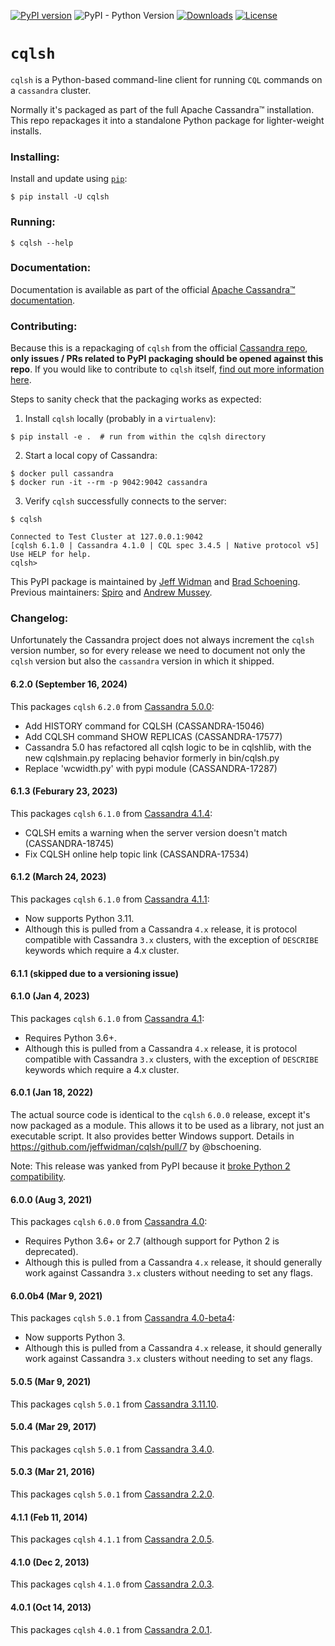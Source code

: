 [![PyPI version](https://badge.fury.io/py/cqlsh.svg)](https://badge.fury.io/py/cqlsh)
![PyPI - Python Version](https://img.shields.io/pypi/pyversions/cqlsh)
[![Downloads](https://pepy.tech/badge/cqlsh)](https://pepy.tech/project/cqlsh)
[![License](https://img.shields.io/badge/License-Apache%202.0-blue.svg)](https://opensource.org/licenses/Apache-2.0)

# `cqlsh`

`cqlsh` is a Python-based command-line client for running `CQL` commands on a `cassandra` cluster.

Normally it's packaged as part of the full Apache Cassandra™ installation. This repo repackages it into a standalone Python package for lighter-weight installs.

### Installing:

Install and update using [`pip`](https://pip.pypa.io/en/stable/quickstart/):
```
$ pip install -U cqlsh
```

### Running:

```
$ cqlsh --help
```

### Documentation:

Documentation is available as part of the official [Apache Cassandra™ documentation](https://cassandra.apache.org/doc/latest/tools/cqlsh.html).

### Contributing:

Because this is a repackaging of `cqlsh` from the official [Cassandra repo](https://gitbox.apache.org/repos/asf/cassandra.git), **only issues / PRs related to PyPI packaging should be opened against this repo**. If you would like to contribute to `cqlsh` itself, [find out more information here](https://github.com/apache/cassandra/blob/trunk/CONTRIBUTING.md).

Steps to sanity check that the packaging works as expected:

1. Install `cqlsh` locally (probably in a `virtualenv`):
```
$ pip install -e .  # run from within the cqlsh directory
```
2. Start a local copy of Cassandra:
```
$ docker pull cassandra
$ docker run -it --rm -p 9042:9042 cassandra
```
3. Verify `cqlsh` successfully connects to the server:
```
$ cqlsh

Connected to Test Cluster at 127.0.0.1:9042
[cqlsh 6.1.0 | Cassandra 4.1.0 | CQL spec 3.4.5 | Native protocol v5]
Use HELP for help.
cqlsh>
```

This PyPI package is maintained by [Jeff Widman](https://github.com/jeffwidman) and [Brad Schoening](https://github.com/bschoening). Previous maintainers: [Spiro](https://github.com/spiside) and [Andrew Mussey](https://github.com/amussey).


### Changelog:

Unfortunately the Cassandra project does not always increment the `cqlsh` version number, so for every
release we need to document not only the `cqlsh` version but also the `cassandra` version in which it
shipped.

#### 6.2.0 (September 16, 2024)

This packages `cqlsh` `6.2.0` from [Cassandra 5.0.0](https://github.com/apache/cassandra/blob/cassandra-5.0.0/pylib/cqlshlib):
 * Add HISTORY command for CQLSH (CASSANDRA-15046)
 * Add CQLSH command SHOW REPLICAS (CASSANDRA-17577)
 * Cassandra 5.0 has refactored all cqlsh logic to be in cqlshlib, with the new cqlshmain.py replacing behavior formerly in bin/cqlsh.py
 * Replace 'wcwidth.py' with pypi module (CASSANDRA-17287)

#### 6.1.3 (Feburary 23, 2023)

This packages `cqlsh` `6.1.0` from [Cassandra 4.1.4](https://github.com/apache/cassandra/blob/cassandra-4.1.4/bin/cqlsh.py):
 * CQLSH emits a warning when the server version doesn't match (CASSANDRA-18745)
 * Fix CQLSH online help topic link (CASSANDRA-17534)

#### 6.1.2 (March 24, 2023)

This packages `cqlsh` `6.1.0` from [Cassandra 4.1.1](https://github.com/apache/cassandra/blob/cassandra-4.1.1/bin/cqlsh.py):
* Now supports Python 3.11.
* Although this is pulled from a Cassandra `4.x` release, it is protocol compatible with Cassandra `3.x` clusters, with the exception of `DESCRIBE` keywords which require a 4.x cluster.

#### 6.1.1 (skipped due to a versioning issue)

#### 6.1.0 (Jan 4, 2023)

This packages `cqlsh` `6.1.0` from [Cassandra 4.1](https://github.com/apache/cassandra/blob/cassandra-4.1.0/bin/cqlsh.py):
* Requires Python 3.6+.
* Although this is pulled from a Cassandra `4.x` release, it is protocol compatible with Cassandra `3.x` clusters, with the exception of `DESCRIBE` keywords which require a 4.x cluster.

#### 6.0.1 (Jan 18, 2022)

The actual source code is identical to the `cqlsh` `6.0.0` release, except it's now packaged as
a module. This allows it to be used as a library, not just an executable script. It also provides
better Windows support. Details in https://github.com/jeffwidman/cqlsh/pull/7 by @bschoening.

Note: This release was yanked from PyPI because it [broke Python 2 compatibility](https://github.com/jeffwidman/cqlsh/issues/11).

#### 6.0.0 (Aug 3, 2021)

This packages `cqlsh` `6.0.0` from [Cassandra 4.0](https://github.com/apache/cassandra/blob/cassandra-4.0.0/bin/cqlsh.py):
* Requires Python 3.6+ or 2.7 (although support for Python 2 is deprecated).
* Although this is pulled from a Cassandra `4.x` release, it should generally work against Cassandra `3.x` clusters without needing to set any flags.


#### 6.0.0b4 (Mar 9, 2021)

This packages `cqlsh` `5.0.1` from [Cassandra 4.0-beta4](https://github.com/apache/cassandra/blob/cassandra-4.0-beta4/bin/cqlsh.py):
* Now supports Python 3.
* Although this is pulled from a Cassandra `4.x` release, it should generally work against Cassandra `3.x` clusters without needing to set any flags.

#### 5.0.5 (Mar 9, 2021)

This packages `cqlsh` `5.0.1` from [Cassandra 3.11.10](https://github.com/apache/cassandra/blob/cassandra-3.11.10/bin/cqlsh.py).

#### 5.0.4 (Mar 29, 2017)

This packages `cqlsh` `5.0.1` from [Cassandra 3.4.0](https://github.com/apache/cassandra/blob/cassandra-3.4/bin/cqlsh.py).


#### 5.0.3 (Mar 21, 2016)

This packages `cqlsh` `5.0.1` from [Cassandra 2.2.0](https://github.com/apache/cassandra/blob/cassandra-2.2.0/bin/cqlsh.py).


#### 4.1.1 (Feb 11, 2014)

This packages `cqlsh` `4.1.1` from [Cassandra 2.0.5](https://github.com/apache/cassandra/blob/cassandra-2.0.5/bin/cqlsh).


#### 4.1.0 (Dec 2, 2013)

This packages `cqlsh` `4.1.0` from [Cassandra 2.0.3](https://github.com/apache/cassandra/blob/cassandra-2.0.3/bin/cqlsh).


#### 4.0.1 (Oct 14, 2013)

This packages `cqlsh` `4.0.1` from [Cassandra 2.0.1](https://github.com/apache/cassandra/blob/cassandra-2.0.1/bin/cqlsh).
